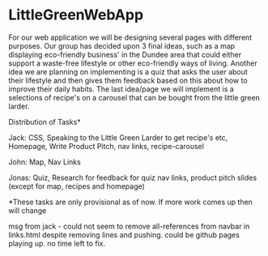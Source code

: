 # LittleGreenWebApp

For our web application we will be designing several pages with different purposes.
Our group has decided upon 3 final ideas, such as a map displaying eco-friendly business'
in the Dundee area that could either support a waste-free lifestyle or other eco-friendly
ways of living. Another idea we are planning on implementing is a quiz that asks the user
about their lifestyle and then gives them feedback based on this about how to improve their
daily habits. The last idea/page we will implement is a selections of recipe's on a carousel
that can be bought from the little green larder.

Distribution of Tasks*

Jack: CSS, Speaking to the Little Green Larder to get recipe's etc, Homepage, Write Product Pitch, nav links, recipe-carousel

John: Map, Nav Links

Jonas: Quiz, Research for feedback for quiz nav links, product pitch slides (except for map, recipes and homepage)

*These tasks are only provisional as of now. If more work comes up then will change

msg from jack - could not seem to remove all-references from navbar in links.html despite removing lines and pushing. could be github pages playing up. no time left to fix.
